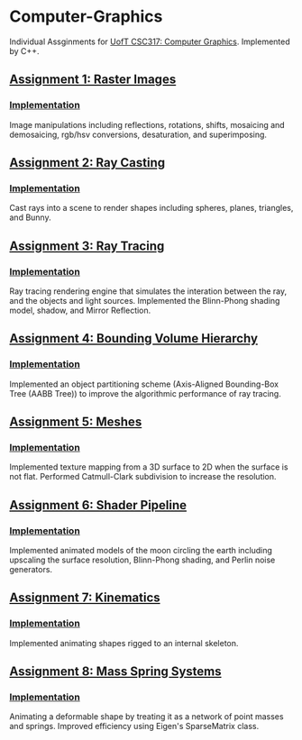 # Computer-Graphics
Individual Assginments for [UofT CSC317: Computer Graphics](https://github.com/alecjacobson/computer-graphics-csc317). Implemented by C++.

## [Assignment 1: Raster Images](https://github.com/alecjacobson/computer-graphics-raster-images) 
### [Implementation](https://github.com/Zoe0123/computer-graphics-raster-images) 
Image manipulations including reflections, rotations, shifts, mosaicing and demosaicing, rgb/hsv conversions, desaturation, and superimposing. 

## [Assignment 2: Ray Casting](https://github.com/alecjacobson/computer-graphics-ray-casting) 
### [Implementation](https://github.com/Zoe0123/computer-graphics-ray-casting) 
Cast rays into a scene to render shapes including spheres, planes, triangles, and Bunny.

## [Assignment 3: Ray Tracing](https://github.com/alecjacobson/computer-graphics-ray-tracing) 
### [Implementation](https://github.com/Zoe0123/computer-graphics-ray-tracing) 
Ray tracing rendering engine that simulates the interation between the ray, and the objects and light sources. Implemented the Blinn-Phong shading model, shadow, and Mirror Reflection.

## [Assignment 4: Bounding Volume Hierarchy](https://github.com/alecjacobson/computer-graphics-bounding-volume-hierarchy)
### [Implementation](https://github.com/Zoe0123/computer-graphics-bounding-volume-hierarchy)
Implemented an object partitioning scheme (Axis-Aligned Bounding-Box Tree (AABB Tree)) to improve the algorithmic performance of ray tracing.

## [Assignment 5: Meshes](https://github.com/alecjacobson/computer-graphics-meshes) 
### [Implementation](https://github.com/Zoe0123/Meshes)
Implemented texture mapping from a 3D surface to 2D when the surface is not flat. Performed Catmull-Clark subdivision to increase the resolution.

## [Assignment 6: Shader Pipeline](https://github.com/alecjacobson/computer-graphics-shader-pipeline)
### [Implementation](https://github.com/Zoe0123/Shader-Pipeline)
Implemented animated models of the moon circling the earth including upscaling the surface resolution, Blinn-Phong shading, and Perlin noise generators.

## [Assignment 7: Kinematics](https://github.com/alecjacobson/computer-graphics-kinematics)
### [Implementation](https://github.com/Zoe0123/Kinematics)
Implemented animating shapes rigged to an internal skeleton.

## [Assignment 8: Mass Spring Systems](https://github.com/alecjacobson/computer-graphics-mass-spring-systems)
### [Implementation](https://github.com/Zoe0123/Mass-Spring-Systems)
Animating a deformable shape by treating it as a network of point masses and springs. Improved efficiency using Eigen's SparseMatrix class.
